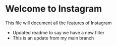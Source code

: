 # Welcome to Instagram

This file will document all the features of Instagram
* Updated readme to say we have a new filter
* This is an update from my main branch
